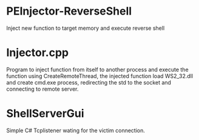 # PEInjector-ReverseShell
Inject new function to target memory and execute reverse shell

# Injector.cpp
Program to inject function from itself to another process and execute the function using CreateRemoteThread, the injected function load WS2_32.dll and create cmd.exe process, redirecting the std to the socket and connecting to remote server.

# ShellServerGui
Simple C# Tcplistener wating for the victim connection.

